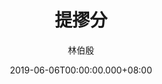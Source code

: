 ---
issue: 329
title: 提摎分
author: 林伯殷
language: 饒平
date: 2019-06-06T00:00:00.000+08:00
topic: 抒懷
difficulty: 2
wikidata: Q98096217
wikidata_link: https://www.wikidata.org/wiki/Q98096217
author_wikidata_link: https://www.wikidata.org/wiki/Q98096277
author_wikidata: Q98096277
---
